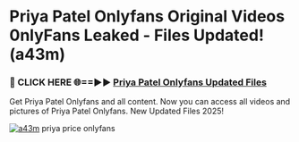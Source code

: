 # Priya Patel Onlyfans Original Videos 0nlyFans Leaked - Files Updated! (a43m)

<h3>🔴 CLICK HERE 🌐==►► <a href="https://tinyurl.com/2wckxsce" rel="nofollow">Priya Patel Onlyfans Updated Files</a></h3>

Get Priya Patel Onlyfans and all content. Now you can access all videos and pictures of Priya Patel Onlyfans. New Updated Files 2025!

[![a43m](https://i.imgur.com/AFduVYN.gif)](https://tinyurl.com/2wckxsce)
priya price onlyfans
